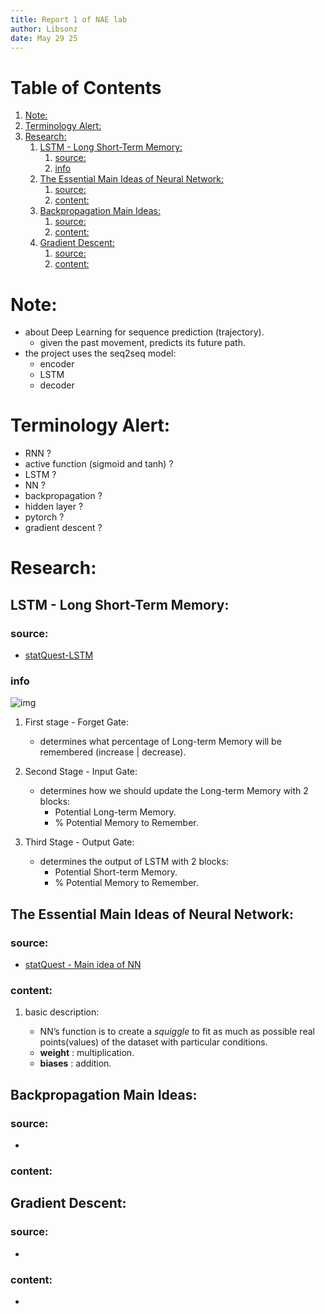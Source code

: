 ```yaml
---
title: Report 1 of NAE lab 
author: Libsonz
date: May 29 25
---
```

# Table of Contents

1.  [Note:](#org4deae23)
2.  [Terminology Alert:](#org388e437)
3.  [Research:](#orgee1a37c)
    1.  [LSTM - Long Short-Term Memory:](#org62c57e9)
        1.  [source:](#org949fe5f)
        2.  [info](#orgef50dab)
    2.  [The Essential Main Ideas of Neural Network:](#orgc47b773)
        1.  [source:](#org06b99d3)
        2.  [content:](#orgf9eea57)
    3.  [Backpropagation Main Ideas:](#org2ce7688)
        1.  [source:](#org67cd5dd)
        2.  [content:](#org0274221)
    4.  [Gradient Descent:](#org22316dd)
        1.  [source:](#org476b569)
        2.  [content:](#orga6d3104)



<a id="org4deae23"></a>

# Note:

-   about Deep Learning for sequence prediction (trajectory).
    -   given the past movement, predicts its future path.
-   the project uses the seq2seq model:
    -   encoder
    -   LSTM
    -   decoder


<a id="org388e437"></a>

# Terminology Alert:

-   RNN ?
-   active function (sigmoid and tanh) ?
-   LSTM ?
-   NN ?
-   backpropagation ?
-   hidden layer ?
-   pytorch ?
-   gradient descent ?


<a id="orgee1a37c"></a>

# Research:


<a id="org62c57e9"></a>

## LSTM - Long Short-Term Memory:


<a id="org949fe5f"></a>

### source:

- [statQuest-LSTM](https://www.youtube.com/watch?v=YCzL96nL7j0)


<a id="orgef50dab"></a>

### info

![img](../../notes/org-images/LSTM.png)


1.  First stage - Forget Gate:

    -   determines what percentage of
        Long-term Memory will be remembered
        (increase | decrease).

2.  Second Stage - Input Gate:

    -   determines how we should update the
        Long-term Memory with 2 blocks:
        -   Potential Long-term Memory.
        -   % Potential Memory to Remember.

3.  Third Stage - Output Gate:

    -   determines the output of LSTM with
        2 blocks:
        -   Potential Short-term Memory.
        -   % Potential Memory to Remember.


<a id="orgc47b773"></a>

## The Essential Main Ideas of Neural Network:


<a id="org06b99d3"></a>

### source:

- [statQuest - Main idea of NN](https://www.youtube.com/watch?v=CqOfi41LfDw)


<a id="orgf9eea57"></a>

### content:

1.  basic description:

    -   NN&rsquo;s function is to create a *squiggle* to fit as much as possible
        real points(values) of the dataset with particular conditions.
    -   **weight** : multiplication.
    -   **biases** : addition.


<a id="org2ce7688"></a>

## Backpropagation Main Ideas:


<a id="org67cd5dd"></a>

### source:

-   


<a id="org0274221"></a>

### content:


<a id="org22316dd"></a>

## Gradient Descent:


<a id="org476b569"></a>

### source:

-   


<a id="orga6d3104"></a>

### content:

-   

